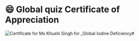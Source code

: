  # :smile: Global quiz Certificate of Appreciation
 
![Certificate for Ms Khushi Singh for _Global Iodine Deficiency](https://user-images.githubusercontent.com/107871742/179564815-231c8852-646d-4756-a501-9266a61d1cde.jpg)#

